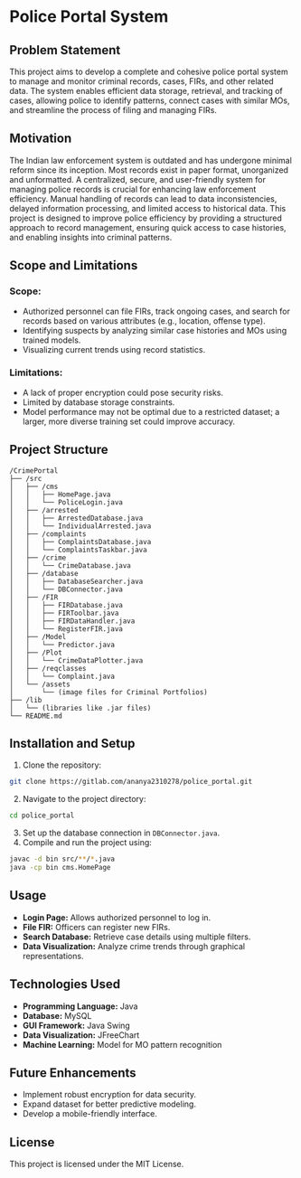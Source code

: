 # Police Portal System

## Problem Statement
This project aims to develop a complete and cohesive police portal system to manage and monitor criminal records, cases, FIRs, and other related data. The system enables efficient data storage, retrieval, and tracking of cases, allowing police to identify patterns, connect cases with similar MOs, and streamline the process of filing and managing FIRs.

## Motivation
The Indian law enforcement system is outdated and has undergone minimal reform since its inception. Most records exist in paper format, unorganized and unformatted. A centralized, secure, and user-friendly system for managing police records is crucial for enhancing law enforcement efficiency. Manual handling of records can lead to data inconsistencies, delayed information processing, and limited access to historical data. This project is designed to improve police efficiency by providing a structured approach to record management, ensuring quick access to case histories, and enabling insights into criminal patterns.

## Scope and Limitations
### Scope:
- Authorized personnel can file FIRs, track ongoing cases, and search for records based on various attributes (e.g., location, offense type).
- Identifying suspects by analyzing similar case histories and MOs using trained models.
- Visualizing current trends using record statistics.

### Limitations:
- A lack of proper encryption could pose security risks.
- Limited by database storage constraints.
- Model performance may not be optimal due to a restricted dataset; a larger, more diverse training set could improve accuracy.

## Project Structure
```
/CrimePortal
├── /src
│   ├── /cms
│   │   ├── HomePage.java
│   │   └── PoliceLogin.java
│   ├── /arrested
│   │   ├── ArrestedDatabase.java
│   │   └── IndividualArrested.java
│   ├── /complaints
│   │   ├── ComplaintsDatabase.java
│   │   └── ComplaintsTaskbar.java
│   ├── /crime
│   │   └── CrimeDatabase.java
│   ├── /database
│   │   ├── DatabaseSearcher.java
│   │   └── DBConnector.java
│   ├── /FIR
│   │   ├── FIRDatabase.java
│   │   ├── FIRToolbar.java
│   │   ├── FIRDataHandler.java
│   │   └── RegisterFIR.java
│   ├── /Model
│   │   └── Predictor.java
│   ├── /Plot
│   │   └── CrimeDataPlotter.java
│   ├── /reqclasses
│   │   └── Complaint.java
│   └── /assets
│       └── (image files for Criminal Portfolios)
├── /lib
│   └── (libraries like .jar files)
└── README.md
```

## Installation and Setup
1. Clone the repository:
```bash
git clone https://gitlab.com/ananya2310278/police_portal.git
```
2. Navigate to the project directory:
```bash
cd police_portal
```
3. Set up the database connection in `DBConnector.java`.
4. Compile and run the project using:
```bash
javac -d bin src/**/*.java
java -cp bin cms.HomePage
```

## Usage
- **Login Page:** Allows authorized personnel to log in.
- **File FIR:** Officers can register new FIRs.
- **Search Database:** Retrieve case details using multiple filters.
- **Data Visualization:** Analyze crime trends through graphical representations.

## Technologies Used
- **Programming Language:** Java
- **Database:** MySQL
- **GUI Framework:** Java Swing
- **Data Visualization:** JFreeChart
- **Machine Learning:** Model for MO pattern recognition

## Future Enhancements
- Implement robust encryption for data security.
- Expand dataset for better predictive modeling.
- Develop a mobile-friendly interface.

## License
This project is licensed under the MIT License.


